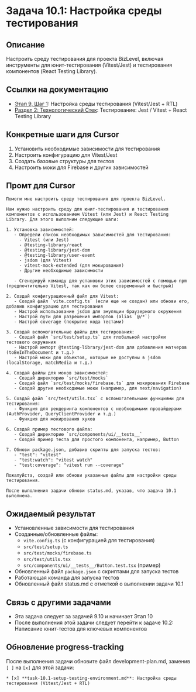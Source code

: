 # Задача 10.1: Настройка среды тестирования

## Описание
Настроить среду тестирования для проекта BizLevel, включая инструменты для юнит-тестирования (Vitest/Jest) и тестирования компонентов (React Testing Library).

## Ссылки на документацию
- [Этап 9, Шаг 1](../BizLevel-%20План%20Реализации%20Проекта.%2031.03.rtf): Настройка среды тестирования (Vitest/Jest + RTL)
- [Раздел 2: Технологический Стек](../BizLevel-%20План%20Реализации%20Проекта.%2031.03.rtf): Тестирование: Jest / Vitest + React Testing Library

## Конкретные шаги для Cursor
1. Установить необходимые зависимости для тестирования
2. Настроить конфигурацию для Vitest/Jest
3. Создать базовые структуры для тестов
4. Настроить моки для Firebase и других зависимостей

## Промт для Cursor
```
Помоги мне настроить среду тестирования для проекта BizLevel.

Нам нужно настроить среду для юнит-тестирования и тестирования компонентов с использованием Vitest (или Jest) и React Testing Library. Для этого выполним следующие шаги:

1. Установка зависимостей:
   - Определи список необходимых зависимостей для тестирования:
     - Vitest (или Jest)
     - @testing-library/react
     - @testing-library/jest-dom
     - @testing-library/user-event
     - jsdom (для Vitest)
     - vitest-mock-extended (для мокирования)
     - Другие необходимые зависимости

   - Сгенерируй команду для установки этих зависимостей с помощью npm (предпочтительно Vitest, так как он более современный и быстрый)

2. Создай конфигурационный файл для Vitest:
   - Создай файл `vite.config.ts` (если еще не создан) или обнови его, добавив конфигурацию для тестирования
   - Настрой использование jsdom для эмуляции браузерного окружения
   - Настрой пути для разрешения импортов (alias `@/*`)
   - Настрой coverage (покрытие кода тестами)

3. Создай вспомогательные файлы для тестирования:
   - Создай файл `src/test/setup.ts` для глобальной настройки тестового окружения
   - Настрой импорт @testing-library/jest-dom для добавления матчеров (toBeInTheDocument и т.д.)
   - Настрой моки для объектов, которые не доступны в jsdom (localStorage, matchMedia и т.д.)

4. Создай файлы для моков зависимостей:
   - Создай директорию `src/test/mocks`
   - Создай файл `src/test/mocks/firebase.ts` для мокирования Firebase
   - Создай другие необходимые моки (например, для next/navigation)

5. Создай файл `src/test/utils.tsx` с вспомогательными функциями для тестирования:
   - Функция для рендеринга компонентов с необходимыми провайдерами (AuthProvider, QueryClientProvider и т.д.)
   - Функция для мокирования хуков

6. Создай пример тестового файла:
   - Создай директорию `src/components/ui/__tests__`
   - Создай пример теста для простого компонента, например, Button

7. Обнови package.json, добавив скрипты для запуска тестов:
   - "test": "vitest"
   - "test:watch": "vitest watch"
   - "test:coverage": "vitest run --coverage"

Пожалуйста, создай или обнови указанные файлы для настройки среды тестирования.

После выполнения задачи обнови status.md, указав, что задача 10.1 выполнена.
```

## Ожидаемый результат
- Установленные зависимости для тестирования
- Созданные/обновленные файлы:
  - `vite.config.ts` (с конфигурацией для тестирования)
  - `src/test/setup.ts`
  - `src/test/mocks/firebase.ts`
  - `src/test/utils.tsx`
  - `src/components/ui/__tests__/Button.test.tsx` (пример)
- Обновленный файл `package.json` с скриптами для запуска тестов
- Работающая команда для запуска тестов
- Обновленный файл status.md с отметкой о выполнении задачи 10.1

## Связь с другими задачами
- Эта задача следует за задачей 9.10 и начинает Этап 10
- После выполнения этой задачи следует перейти к задаче 10.2: Написание юнит-тестов для ключевых компонентов

## Обновление progress-tracking
После выполнения задачи обновите файл development-plan.md, заменив `[ ]` на `[x]` для этой задачи:
```
* [x] **task-10.1-setup-testing-environment.md**: Настройка среды тестирования (Vitest/Jest + RTL)
```
